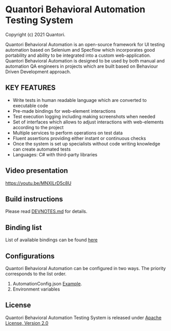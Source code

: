 # Quantori Behavioral Automation Testing System
Copyright (c) 2021 Quantori.

Quantori Behavioral Automation is an open-source framework for UI testing automation based on Selenium and Specflow which incorporates good portability and ability to be integrated into a custom web-application. Quantori Behavioral Automation is designed to be used by both manual and automation QA engineers in projects which are built based on Behaviour Driven Development approach.

## KEY FEATURES
* Write tests in human readable language which are converted to executable code
* Pre-made bindings for web-element interactions
* Test execution logging including making screenshots when needed
* Set of interfaces which allows to adjust interactions with web-elements according to the project
* Multiple services to perform operations on test data
* Fluent assertions providing either instant or continuous checks
* Once the system is set up specialists without code writing knowledge can create automated tests
* Languages: C# with third-party libraries

## Video presentation
https://youtu.be/MNXILrD5c8U

## Build instructions
Please read [DEVNOTES.md](DEVNOTES.md) for details.

## Binding list
List of available bindings can be found [here](BINDINGS.md)

## Configurations
Quantori Behavioral Automation can be configured in two ways. The priority corresponds to the list order.
1. AutomationConfig.json [Example](Behavioral.Automation.DemoBindings/AutomationConfig.json).
2. Environment variables

## License
Quantori Behavioral Automation Testing System is released under [Apache License, Version 2.0](LICENSE)
